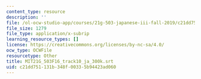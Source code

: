 ```yaml
---
content_type: resource
description: ''
file: /ol-ocw-studio-app/courses/21g-503-japanese-iii-fall-2019/c21dd751131b348f00335b94423ad060_MIT21G_503F16_track10_ja_300k.srt
file_size: 1279
file_type: application/x-subrip
learning_resource_types: []
license: https://creativecommons.org/licenses/by-nc-sa/4.0/
ocw_type: OCWFile
resourcetype: Other
title: MIT21G_503F16_track10_ja_300k.srt
uid: c21dd751-131b-348f-0033-5b94423ad060
---
```


